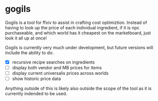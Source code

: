 # gogils

Gogils is a tool for ffxiv to assist in crafting cost 
optimiztion. Instead of having to look up the price of each
individual ingredient, if it is npc purchaseable, and which
world has it cheapest on the marketboard, just look it all
up at once!

Gogils is currently very much under development, but future 
versions will include the ability to do:

- [x] recursive recipe searches on ingredients
- [ ] display both vendor and MB prices for items
- [ ] display current universalis prices across worlds
- [ ] show historic price data 

Anything outside of this is likely also outside the scope of the
tool as it is currently indended to be used.